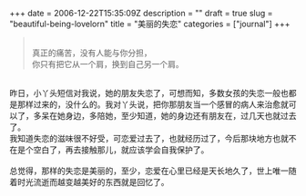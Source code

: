 +++
date = 2006-12-22T15:35:09Z
description = ""
draft = true
slug = "beautiful-being-lovelorn"
title = "美丽的失恋"
categories = ["journal"]
+++
<blockquote><br>真正的痛苦，没有人能与你分担，<br>你只有把它从一个肩，换到自己另一个肩。<br></blockquote>
<br>
昨日，小丫头短信对我说，她的朋友失恋了，可想而知，多数女孩的失恋一般也都是那样过来的，没什么的。我对丫头说，把你那朋友当一个感冒的病人来治愈就可以了，多呆在她身边，多陪她，至少知道，她的身边还有朋友在，过几天也就过去了。<br>我知道失恋的滋味很不好受，可恋爱过去了，也就经历过了，今后那块地方也就不在是个空白了，再去接触那儿，就应该学会自我保护了。<br><br>总觉得，那样的失恋是美丽的，至少，恋爱在心里已经是天长地久了，世上唯一随着时光流逝而越变越美好的东西就是回忆了。
<br>
